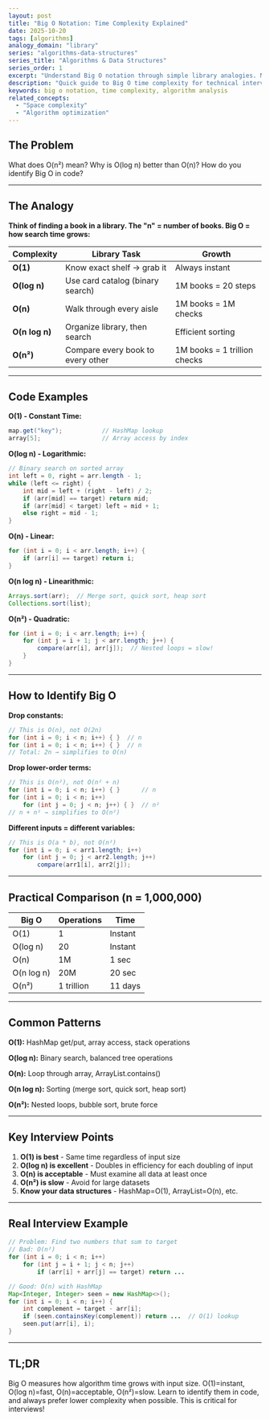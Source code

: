 ```yaml
---
layout: post
title: "Big O Notation: Time Complexity Explained"
date: 2025-10-20
tags: [algorithms]
analogy_domain: "library"
series: "algorithms-data-structures"
series_title: "Algorithms & Data Structures"
series_order: 1
excerpt: "Understand Big O notation through simple library analogies. Master O(1), O(log n), O(n), O(n log n), and O(n²)."
description: "Quick guide to Big O time complexity for technical interviews."
keywords: big o notation, time complexity, algorithm analysis
related_concepts:
  - "Space complexity"
  - "Algorithm optimization"
---
```


## The Problem

What does O(n²) mean? Why is O(log n) better than O(n)? How do you identify Big O in code?

---

## The Analogy

**Think of finding a book in a library. The "n" = number of books. Big O = how search time grows:**

| Complexity | Library Task | Growth |
|-----------|-------------|--------|
| **O(1)** | Know exact shelf → grab it | Always instant |
| **O(log n)** | Use card catalog (binary search) | 1M books = 20 steps |
| **O(n)** | Walk through every aisle | 1M books = 1M checks |
| **O(n log n)** | Organize library, then search | Efficient sorting |
| **O(n²)** | Compare every book to every other | 1M books = 1 trillion checks |

---

## Code Examples

**O(1) - Constant Time:**
```java
map.get("key");           // HashMap lookup
array[5];                 // Array access by index
```

**O(log n) - Logarithmic:**
```java
// Binary search on sorted array
int left = 0, right = arr.length - 1;
while (left <= right) {
    int mid = left + (right - left) / 2;
    if (arr[mid] == target) return mid;
    if (arr[mid] < target) left = mid + 1;
    else right = mid - 1;
}
```

**O(n) - Linear:**
```java
for (int i = 0; i < arr.length; i++) {
    if (arr[i] == target) return i;
}
```

**O(n log n) - Linearithmic:**
```java
Arrays.sort(arr);  // Merge sort, quick sort, heap sort
Collections.sort(list);
```

**O(n²) - Quadratic:**
```java
for (int i = 0; i < arr.length; i++) {
    for (int j = i + 1; j < arr.length; j++) {
        compare(arr[i], arr[j]);  // Nested loops = slow!
    }
}
```

---

## How to Identify Big O

**Drop constants:**
```java
// This is O(n), not O(2n)
for (int i = 0; i < n; i++) { }  // n
for (int i = 0; i < n; i++) { }  // n
// Total: 2n → simplifies to O(n)
```

**Drop lower-order terms:**
```java
// This is O(n²), not O(n² + n)
for (int i = 0; i < n; i++) { }      // n
for (int i = 0; i < n; i++)
    for (int j = 0; j < n; j++) { }  // n²
// n + n² → simplifies to O(n²)
```

**Different inputs = different variables:**
```java
// This is O(a * b), not O(n²)
for (int i = 0; i < arr1.length; i++)
    for (int j = 0; j < arr2.length; j++)
        compare(arr1[i], arr2[j]);
```

---

## Practical Comparison (n = 1,000,000)

| Big O | Operations | Time |
|-------|-----------|------|
| O(1) | 1 | Instant |
| O(log n) | 20 | Instant |
| O(n) | 1M | 1 sec |
| O(n log n) | 20M | 20 sec |
| O(n²) | 1 trillion | 11 days |

---

## Common Patterns

**O(1):** HashMap get/put, array access, stack operations

**O(log n):** Binary search, balanced tree operations

**O(n):** Loop through array, ArrayList.contains()

**O(n log n):** Sorting (merge sort, quick sort, heap sort)

**O(n²):** Nested loops, bubble sort, brute force

---

## Key Interview Points

1. **O(1) is best** - Same time regardless of input size
2. **O(log n) is excellent** - Doubles in efficiency for each doubling of input
3. **O(n) is acceptable** - Must examine all data at least once
4. **O(n²) is slow** - Avoid for large datasets
5. **Know your data structures** - HashMap=O(1), ArrayList=O(n), etc.

---

## Real Interview Example

```java
// Problem: Find two numbers that sum to target
// Bad: O(n²)
for (int i = 0; i < n; i++)
    for (int j = i + 1; j < n; j++)
        if (arr[i] + arr[j] == target) return ...

// Good: O(n) with HashMap
Map<Integer, Integer> seen = new HashMap<>();
for (int i = 0; i < n; i++) {
    int complement = target - arr[i];
    if (seen.containsKey(complement)) return ...  // O(1) lookup
    seen.put(arr[i], i);
}
```

---

## TL;DR

Big O measures how algorithm time grows with input size. O(1)=instant, O(log n)=fast, O(n)=acceptable, O(n²)=slow. Learn to identify them in code, and always prefer lower complexity when possible. This is critical for interviews!
